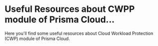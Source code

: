 # Useful Resources about CWPP module of Prisma Cloud...

Here you'll find some useful resources about Cloud Workload Protection (CWP) module of Prisma Cloud.